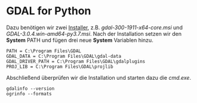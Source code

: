 #

GDAL for Python
===============

Dazu benötigen wir zwei [Installer](http://www.gisinternals.com/release.php), z.B. *gdal-300-1911-x64-core.msi* und *GDAL-3.0.4.win-amd64-py3.7.msi*. Nach der Installation setzen wir den **System** PATH und fügen drei neue **System** Variablen hinzu.
```
PATH = C:\Program Files\GDAL
GDAL_DATA = C:\Program Files\GDAL\gdal-data
GDAL_DRIVER_PATH = C:\Program Files\GDAL\gdalplugins
PROJ_LIB = C:\Program Files\GDAL\projlib
```
Abschließend überprüfen wir die Installation und starten dazu die *cmd.exe*.
```
gdalinfo --version
ogrinfo --formats
```
